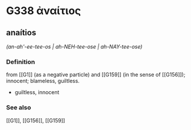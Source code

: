 # G338 ἀναίτιος

## anaítios

_(an-ah'-ee-tee-os | ah-NEH-tee-ose | ah-NAY-tee-ose)_

### Definition

from [[G1]] (as a negative particle) and [[G159]] (in the sense of [[G156]]); innocent; blameless, guiltless.

- guiltless, innocent

### See also

[[G1]], [[G156]], [[G159]]

